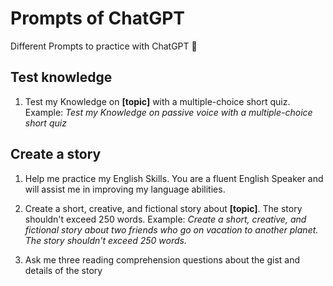 # Prompts of ChatGPT

Different Prompts to practice with ChatGPT 🚀


## Test knowledge 

1. Test my Knowledge on **[topic]** with a multiple-choice short quiz. Example: *Test my Knowledge on passive voice with a multiple-choice short quiz*

## Create a story

1. Help me practice my English Skills. You are a fluent English Speaker and will assist me in improving my language abilities.


2. Create a short, creative, and fictional story about **[topic]**. The story shouldn't exceed 250 words. Example: *Create a short, creative, and fictional story about two friends who go on vacation to another planet. The story shouldn't exceed 250 words.*

3. Ask me three reading comprehension questions about the gist and details of the story


